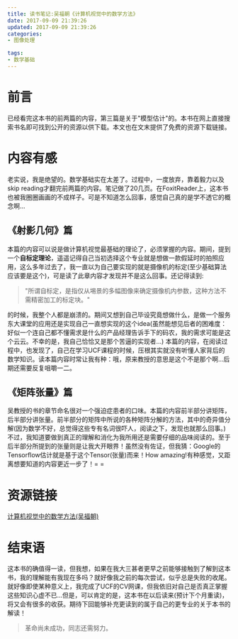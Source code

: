```yaml
---
title: 读书笔记:吴福朝《计算机视觉中的数学方法》
date: 2017-09-09 21:39:26
updated: 2017-09-09 21:39:26
categories:
- 图像处理

tags:
- 数学基础
---
```

# 前言
已经看完这本书的前两篇的内容，第三篇是关于"模型估计"的。本书在网上直接搜索书名即可找到公开的资源以供下载。本文也在文末提供了免费的资源下载链接。

<!--more-->
# 内容有感
老实说，我是绝望的。数学基础实在太差了。过程中，一度放弃，靠着毅力以及skip reading才翻完前两篇的内容。笔记做了20几页。在FoxitReader上，这本书也被我圈圈画画的不成样子。可是不知道怎么回事，感觉自己真的是学不透它的概念啊...

## 《射影几何》篇
本篇的内容可以说是做计算机视觉最基础的理论了，必须掌握的内容。期间，提到一个<b>自标定理论</b>，遥遥记得自己当初选择这个专业就是想做一款假延时的拍照应用，这么多年过去了，我一直以为自己要实现的就是摄像机的标定(至少基础算法应该要是这个)，可是读了此章内容才发现并不是这么回事。还记得读到:
> "所谓自标定，是指仅从埸景的多幅图像来确定摄像机内参数，这种方法不需精密加工的标定块。"

的时候，我整个人都是崩溃的。期间又想到自己毕设究竟想做什么，是做一个服务东大课堂的应用还是实现自己一直想实现的这个idea(虽然能想见后者的困难度：好似一个连自己都不懂需求是什么的产品经理告诉手下的码农，我的需求可能是这个云云。不幸的是，我自己恰恰又是那个苦逼的实现者...)
本篇的内容，在阅读过程中，也发现了，自己在学习UCF课程的时候，压根其实就没有听懂人家背后的数学知识。读本篇内容时常让我有种：哦，原来教授的意思是这个不是那个啊...后期还需要反复咀嚼一二。

## 《矩阵张量》篇
吴教授的书的章节命名很对一个强迫症患者的口味。本篇的内容前半部分讲矩阵，后半部分讲张量。前半部分的矩阵中所说的各种矩阵分解的方法，其中的奇异值分解(因为数学不好，总觉得这些专有名词很吓人，阅读之下，发现也就那么回事。)不过，我知道要做到真正的理解和消化为我所用还是需要仔细的品味阅读的。至于后半部分所提到的张量则是让我大开眼界！虽然没有佐证，但我猜：Google的Tensorflow估计就是基于这个Tensor(张量)而来！How amazing!有种感觉，又距离想要知道的内容更近一步了！= =

# 资源链接
[计算机视觉中的数学方法(吴福朝)](http://download.csdn.net/download/wxqfree/1430305)

# 结束语
这本书的确值得一读，但我想，如果在我大三甚者更早之前能够接触到了解到这本书，我的理解能有我现在多吗？就好像我之前的每次尝试，似乎总是失败的收尾。就好像即使某种意义上，我完成了UCF的CV网课，但我依旧对自己是否真正掌握这些知识心虚不已...但是，可以肯定的是，这本书在以后读来(预计下个月重读)，将又会有很多的收获。期待下回能够补充更读到的属于自己的更专业的关于本书的解读！
> 革命尚未成功，同志还需努力。